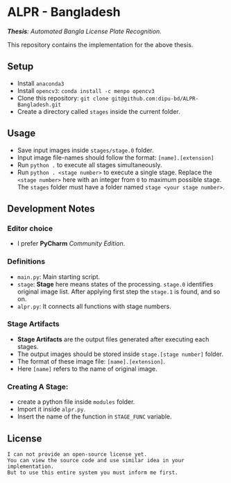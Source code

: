 # ALPR - Bangladesh

***Thesis**: Automated Bangla License Plate Recognition.*

This repository contains the implementation for the above thesis.


## Setup 
- Install `anaconda3`
- Install `opencv3`: `conda install -c menpo opencv3` 
- Clone this repository: `git clone git@github.com:dipu-bd/ALPR-Bangladesh.git`
- Create a directory called `stages` inside the current folder.


## Usage 
- Save input images inside `stages/stage.0` folder.
- Input image file-names should follow the format: `[name].[extension]`
- Run `python .` to execute all stages simultaneously.
- Run `python . <stage number>` to execute a single stage.
Replace the `<stage number>` here with an integer from `0` to maximum possible stage.
The `stages` folder must have a folder named `stage <your stage number>`.


## Development Notes

### Editor choice
- I prefer **PyCharm** *Community Edition*.

### Definitions
- `main.py`: Main starting script.
- `stage`: **Stage** here means states of the processing.
`stage.0` identifies original image list.
 After applying first step the `stage.1` is found, and so on.
- `alpr.py`: It connects all functions with stage numbers.

### Stage Artifacts
- **Stage Artifacts** are the output files generated after executing each stages.
- The output images should be stored inside `stage.[stage number]` folder.
- The format of these image file: `[name].[extension]`. 
- Here `[name]` refers to the name of original image.

### Creating A Stage:
- create a python file inside `modules` folder. 
- Import it inside `alpr.py`.
- Insert the name of the function in `STAGE_FUNC` variable.


## License 
    I can not provide an open-source license yet. 
    You can view the source code and use similar idea in your implementation.
    But to use this entire system you must inform me first.
